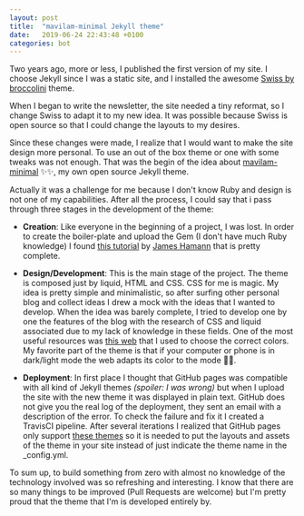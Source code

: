 ```yaml
---
layout: post
title:  "mavilam-minimal Jekyll theme"
date:   2019-06-24 22:43:48 +0100
categories: bot
---
```


Two years ago, more or less, I published the first version of my site. I choose Jekyll since I was a static site, and I installed the awesome [Swiss by broccolini](https://github.com/broccolini/swiss) theme.

When I began to write the newsletter, the site needed a tiny reformat, so I change Swiss to adapt it to my new idea. It was possible because Swiss is open source so that I could change the layouts to my desires.

Since these changes were made, I realize that I would want to make the site design more personal. To use an out of the box theme or one with some tweaks was not enough. That was the begin of the idea about [mavilam-minimal](https://github.com/mavilam/mavilam-minimal) ✨✨, my own open source Jekyll theme.

Actually it was a challenge for me because I don't know Ruby and design is not one of my capabilities. After all the process, I could say that i pass through three stages in the development of the theme:

* **Creation**: Like everyone in the beginning of a project, I was lost. In order to create the boiler-plate and upload the Gem (I don't have much Ruby knowledge) I found [this tutorial](https://medium.com/@jameshamann/creating-your-own-jekyll-theme-gem-1f8180a0e4b8) by [James Hamann](https://twitter.com/jameshamann) that is pretty complete.

* **Design/Development**: This is the main stage of the project. The theme is composed just by liquid, HTML and CSS. CSS for me is magic. My idea is pretty simple and minimalistic, so after surfing other personal blog and collect ideas I drew a mock with the ideas that I wanted to develop. When the idea was barely complete, I tried to develop one by one the features of the blog with the research of CSS and liquid associated due to my lack of knowledge in these fields. One of the most useful resources was [this web](https://coolors.co/e4fde1-3f5d3e-5cd199-c1c1c5-ffbf46) that I used to choose the correct colors. My favorite part of the theme is that if your computer or phone is in dark/light mode the web adapts its color to the mode 🤩🤩.

* **Deployment**: In first place I thought that GitHub pages was compatible with all kind of Jekyll themes *(spoiler: I was wrong)* but when I upload the site with the new theme it was displayed in plain text. GitHub does not give you the real log of the deployment, they sent an email with a description of the error. To check the failure and fix it I created a TravisCI pipeline. After several iterations I realized that GitHub pages only support [these themes](https://pages.github.com/themes/) so it is needed to put the layouts and assets of the theme in your site instead of just indicate the theme name in the _config.yml.


To sum up, to build something from zero with almost no knowledge of the technology involved was so refreshing and interesting. I know that there are so many things to be improved (Pull Requests are welcome) but I'm pretty proud that the theme that I'm is developed entirely by.
